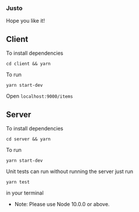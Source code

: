 ### Justo
Hope you like it!

## Client

To install dependencies

`cd client && yarn`

To run

`yarn start-dev`

Open `localhost:9000/items`

## Server
To install dependencies

`cd server && yarn`

To run

`yarn start-dev`

Unit tests can run without running the server just run

`yarn test`

in your terminal

*  Note:
Please use Node 10.0.0 or above.
